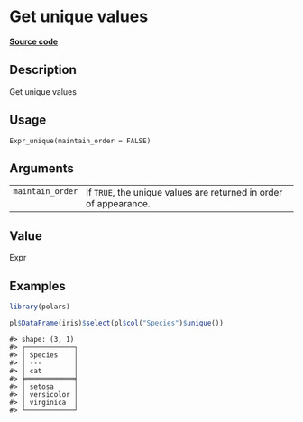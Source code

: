 
# Get unique values

[**Source code**](https://github.com/pola-rs/r-polars/tree/3908b5beab9ec917b825bad8f9a820caad37cb4a/R/expr__expr.R#L1870)

## Description

Get unique values

## Usage

<pre><code class='language-R'>Expr_unique(maintain_order = FALSE)
</code></pre>

## Arguments

<table>
<tr>
<td style="white-space: nowrap; font-family: monospace; vertical-align: top">
<code id="Expr_unique_:_maintain_order">maintain_order</code>
</td>
<td>
If <code>TRUE</code>, the unique values are returned in order of
appearance.
</td>
</tr>
</table>

## Value

Expr

## Examples

``` r
library(polars)

pl$DataFrame(iris)$select(pl$col("Species")$unique())
```

    #> shape: (3, 1)
    #> ┌────────────┐
    #> │ Species    │
    #> │ ---        │
    #> │ cat        │
    #> ╞════════════╡
    #> │ setosa     │
    #> │ versicolor │
    #> │ virginica  │
    #> └────────────┘
